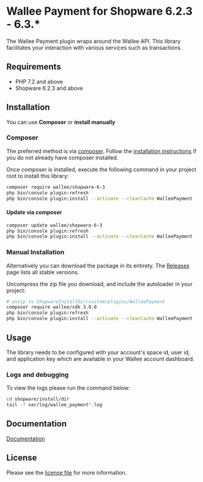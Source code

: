 

Wallee Payment for Shopware 6.2.3 - 6.3.*
=============================

The Wallee Payment plugin wraps around the Wallee API. This library facilitates your interaction with various services such as transactions.

## Requirements

- PHP 7.2 and above
- Shopware 6.2.3 and above

## Installation

You can use **Composer** or **install manually**

### Composer

The preferred method is via [composer](https://getcomposer.org). Follow the
[installation instructions](https://getcomposer.org/doc/00-intro.md) if you do not already have
composer installed.

Once composer is installed, execute the following command in your project root to install this library:

```bash
composer require wallee/shopware-6-3
php bin/console plugin:refresh
php bin/console plugin:install --activate --clearCache WalleePayment
```

#### Update via composer
```bash
composer update wallee/shopware-6-3
php bin/console plugin:refresh
php bin/console plugin:install --activate --clearCache WalleePayment
```

### Manual Installation

Alternatively you can download the package in its entirety. The [Releases](../../releases) page lists all stable versions.

Uncompress the zip file you download, and include the autoloader in your project:

```bash
# unzip to ShopwareInstallDir/custom/plugins/WalleePayment
composer require wallee/sdk 3.0.0
php bin/console plugin:refresh
php bin/console plugin:install --activate --clearCache WalleePayment
```

## Usage
The library needs to be configured with your account's space id, user id, and application key which are available in your Wallee
account dashboard.

### Logs and debugging
To view the logs please run the command below:
```bash
cd shopware/install/dir
tail -f var/log/wallee_payment*.log
```

## Documentation

[Documentation](https://plugin-documentation.wallee.com/wallee-payment/shopware-6-3/3.1.2/docs/en/documentation.html)

## License

Please see the [license file](https://github.com/wallee-payment/shopware-6-3/blob/master/LICENSE.txt) for more information.